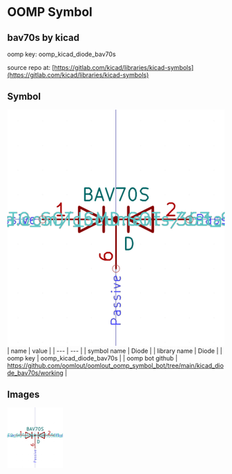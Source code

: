 # OOMP Symbol  
## bav70s  by kicad  
  
oomp key: oomp_kicad_diode_bav70s  
  
source repo at: [https://gitlab.com/kicad/libraries/kicad-symbols](https://gitlab.com/kicad/libraries/kicad-symbols)  
## Symbol  
  
[![working.png](working_600.png)](working.png)  
| name | value | 
| --- | --- | 
| symbol name | Diode | 
| library name | Diode | 
| oomp key | oomp_kicad_diode_bav70s | 
| oomp bot github | https://github.com/oomlout/oomlout_oomp_symbol_bot/tree/main/kicad_diode_bav70s/working | 
## Images  
  
[![working.png](working_140.png)](working.png)  
